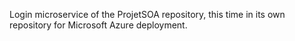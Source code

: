 Login microservice of the ProjetSOA repository, this time in its own repository for Microsoft Azure deployment. 
